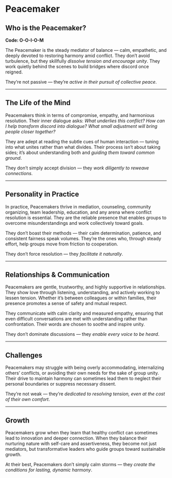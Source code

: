 # Peacemaker
## Who is the Peacemaker?
**Code: O-O-I-O-M**

The Peacemaker is the steady mediator of balance — calm, empathetic, and deeply devoted to restoring harmony amid conflict. They don’t avoid turbulence, but they skillfully *dissolve tension and encourage unity*. They work quietly behind the scenes to build bridges where discord once reigned.

They’re not passive — they’re *active in their pursuit of collective peace*.

---

## The Life of the Mind

Peacemakers think in terms of compromise, empathy, and harmonious resolution. Their inner dialogue asks: *What underlies this conflict? How can I help transform discord into dialogue? What small adjustment will bring people closer together?*

They are adept at reading the subtle cues of human interaction — tuning into what unites rather than what divides. Their process isn’t about taking sides; it’s about understanding both and *guiding them toward common ground*.

They don’t simply accept division — they *work diligently to reweave connections*.

---

## Personality in Practice

In practice, Peacemakers thrive in mediation, counseling, community organizing, team leadership, education, and any arena where conflict resolution is essential. They are the reliable presence that enables groups to overcome misunderstandings and work collectively toward goals.

They don’t boast their methods — their calm determination, patience, and consistent fairness speak volumes. They’re the ones who, through steady effort, help groups move from friction to cooperation.

They don’t force resolution — they *facilitate it naturally*.

---

## Relationships & Communication

Peacemakers are gentle, trustworthy, and highly supportive in relationships. They show love through listening, understanding, and actively working to lessen tension. Whether it’s between colleagues or within families, their presence promotes a sense of safety and mutual respect.

They communicate with calm clarity and measured empathy, ensuring that even difficult conversations are met with understanding rather than confrontation. Their words are chosen to soothe and inspire unity.

They don’t dominate discussions — they *enable every voice to be heard*.

---

## Challenges

Peacemakers may struggle with being overly accommodating, internalizing others’ conflicts, or avoiding their own needs for the sake of group unity. Their drive to maintain harmony can sometimes lead them to neglect their personal boundaries or suppress necessary dissent.

They’re not weak — they’re *dedicated to resolving tension, even at the cost of their own comfort*.

---

## Growth

Peacemakers grow when they learn that healthy conflict can sometimes lead to innovation and deeper connection. When they balance their nurturing nature with self-care and assertiveness, they become not just mediators, but transformative leaders who guide groups toward sustainable growth.

At their best, Peacemakers don’t simply calm storms — they *create the conditions for lasting, dynamic harmony*.
